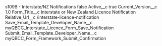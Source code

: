 <?xml version="1.0" encoding="UTF-8"?>
<CustomMetadata xmlns="http://soap.sforce.com/2006/04/metadata" xmlns:xsi="http://www.w3.org/2001/XMLSchema-instance" xmlns:xsd="http://www.w3.org/2001/XMLSchema">
    <label>s109B - Interstate/NZ Notifications</label>
    <protected>false</protected>
    <values>
        <field>Active__c</field>
        <value xsi:type="xsd:boolean">true</value>
    </values>
    <values>
        <field>Current_Version__c</field>
        <value xsi:type="xsd:double">1.0</value>
    </values>
    <values>
        <field>Form_Title__c</field>
        <value xsi:type="xsd:string">Interstate or New Zealand Licence Notification</value>
    </values>
    <values>
        <field>Relative_Url__c</field>
        <value xsi:type="xsd:string">/interstate-licence-notification</value>
    </values>
    <values>
        <field>Save_Email_Template_Developer_Name__c</field>
        <value xsi:type="xsd:string">myQBCC_Interstate_Licence_Form_Save_Notification</value>
    </values>
    <values>
        <field>Submit_Email_Template_Developer_Name__c</field>
        <value xsi:type="xsd:string">myQBCC_Form_Framework_Submit_Confirmation</value>
    </values>
</CustomMetadata>
